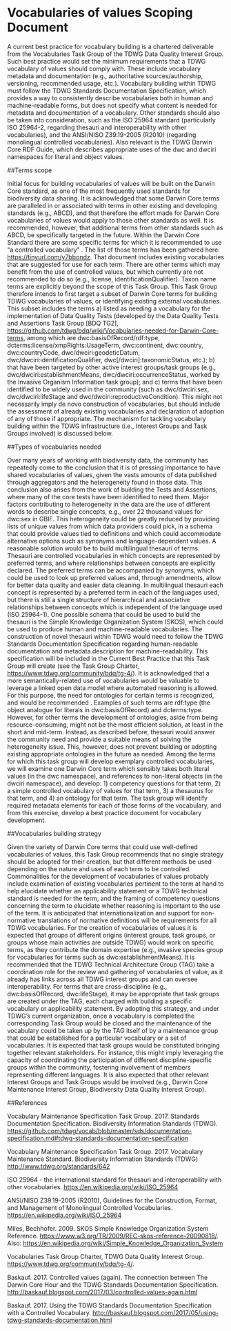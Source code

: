 # Vocabularies of values Scoping Document


A current best practice for vocabulary building is a chartered deliverable from the Vocabularies Task Group of the TDWG Data Quality Interest Group. Such best practice would set the minimum requirements that a TDWG vocabulary of values should comply with. These include vocabulary metadata and documentation (e.g., authoritative sources/authorship, versioning, recommended usage, etc.). Vocabulary building within TDWG must follow the TDWG Standards Documentation Specification, which provides a way to consistently describe vocabularies both in human and machine-readable forms, but does not specify what content is needed for metadata and documentation of a vocabulary. Other standards should also be taken into consideration, such as the ISO 25964 standard (particularly ISO 25964-2, regarding thesauri and interoperability with other vocabularies), and the ANSI/NISO Z39.19-2005 (R2010) (regarding monolingual controlled vocabularies). Also relevant is the TDWG Darwin Core RDF Guide, which describes appropriate uses of the dwc and dwciri namespaces for literal and object values.


##Terms scope

Initial focus for building vocabularies of values will be built on the Darwin Core standard, as one of the most frequently used standards for biodiversity data sharing. It is acknowledged that some Darwin Core terms are paralleled in or associated with terms in other existing and developing standards (e.g., ABCD), and that therefore the effort made for Darwin Core vocabularies of values would apply to those other standards as well. It is recommended, however, that additional terms from other standards such as ABCD, be specifically targeted in the future. 
Within the Darwin Core Standard there are some specific terms for which it is recommended to use “a controlled vocabulary” . The list of those terms has been gathered here: https://tinyurl.com/y7bbondz. That document includes existing vocabularies that are suggested for use for each term.
There are other terms which may benefit from the use of controlled values, but which currently are not recommended to do so (e.g., license, identificationQualifier). Taxon name terms are explicitly beyond the scope of this Task Group.
This Task Group therefore intends to first target a subset of Darwin Core terms for building TDWG vocabularies of values, or identifying existing external vocabularies. This subset includes the terms a) listed as needing a vocabulary for the implementation of Data Quality Tests (developed by the Data Quality Tests and Assertions Task Group [BDQ TG2],  https://github.com/tdwg/bdq/wiki/Vocabularies-needed-for-Darwin-Core-terms,  among which are dwc:basisOfRecord/rdf:type, dcterms:license/xmpRights:UsageTerm, dwc:continent, dwc:country, dwc:countryCode, dwc/dwciri:geodeticDatum, dwc/dwciri:identificationQualifier, dwc[/dwciri]:taxonomicStatus, etc.); b) that have been targeted by other active interest groups/task groups (e.g., dwc/dwciri:establishmentMeans, dwc/dwciri:occurrenceStatus, worked by the Invasive Organism Information task group); and c) terms that have been identified to be widely used in the community (such as dwc/dwciri:sex, dwc/dwciri:lifeStage and dwc/dwciri:reproductiveCondition). This might not necessarily imply de novo construction of vocabularies, but should include the assessment of already existing vocabularies and declaration of adoption of any of those if appropriate. The mechanism for tackling vocabulary building within the TDWG infrastructure (i.e., Interest Groups and Task Groups involved) is discussed below.


##Types of vocabularies needed

Over many years of working with biodiversity data, the community has repeatedly come to the conclusion that it is of pressing importance to have shared vocabularies of values, given the vasts amounts of data published through aggregators and the heterogeneity found in those data. This conclusion also arises from the work of building the Tests and Assertions, where many of the core tests have been identified to need them. Major factors contributing to heterogeneity in the data are the use of different words to describe single concepts, e.g., over 22 thousand values for dwc:sex in GBIF. This heterogeneity could be greatly reduced by providing lists of unique values from which data providers could pick, in a schema that could provide values tied to definitions and which could accommodate alternative options such as synonyms and language-dependent values. A reasonable solution would be to build multilingual thesauri  of terms.
Thesauri are controlled vocabularies  in which concepts are represented by preferred terms, and where relationships between concepts are explicitly declared. The preferred terms can be accompanied by synonyms, which could be used to look up preferred values and, through amendments, allow for better data quality and easier data cleaning. In multilingual thesauri each concept is represented by a preferred term in each of the languages used, but there is still a single structure of hierarchical and associative relationships between concepts which is independent of the language used (ISO 25964-1). One possible schema that could be used to build the thesauri is the Simple Knowledge Organization System (SKOS), which could be used to produce human and machine-readable vocabularies.
The construction of novel thesauri within TDWG would need to follow the TDWG Standards Documentation Specification regarding human-readable documentation and metadata description for machine-readability. This specification will be included in the Current Best Practice that this Task Group will create (see the Task Group Charter, https://www.tdwg.org/community/bdq/tg-4/).
It is acknowledged that a more semantically-related use of vocabularies would be valuable to leverage a linked open data model where automated reasoning is allowed. For this purpose, the need for ontologies for certain terms is recognized, and would be recommended . Examples of such terms are rdf:type (the object analogue for literals in dwc:basisOfRecord) and dcterms:type. However, for other terms the development of ontologies, aside from being resource-consuming, might not be the most efficient solution, at least in the short and mid-term. Instead, as described before, thesauri would answer the community need and provide a suitable means of solving the heterogeneity issue. This, however, does not prevent building or adopting existing appropriate ontologies in the future as needed.
Among the terms for which this task group will develop exemplary controlled vocabularies, we will examine one Darwin Core term which sensibly takes both literal values (in the dwc namespace), and references to non-literal objects (in the dwciri namespace), and develop: 1) competency questions for that term, 2) a simple controlled vocabulary of values for that term, 3) a thesaurus for that term, and 4) an ontology for that term. The task group will identify required metadata elements for each of those forms of the vocabulary, and from this exercise, develop a best practice document for vocabulary development.



##Vocabularies building strategy

Given the variety of Darwin Core terms that could use well-defined vocabularies of values, this Task Group recommends that no single strategy should be adopted for their creation, but that different methods be used depending on the nature and uses of each term to be controlled. Commonalities for the development of vocabularies of values probably include examination of existing vocabularies pertinent to the term at hand to help elucidate whether an applicability statement or a TDWG technical standard is needed for the term, and the framing of competency questions concerning the term to elucidate whether reasoning is important to the use of the term. It is anticipated that internationalization and support for non-normative translations of normative definitions will be requirements for all TDWG vocabularies.
For the creation of vocabularies of values it is expected that groups of different origins (interest groups, task groups, or groups whose main activities are outside TDWG) would work on specific terms, as they contribute the domain expertise (e.g., invasive species group for vocabularies for terms such as dwc:establishmentMeans). It is recommended that the TDWG Technical Architecture Group (TAG) take a coordination role for the review and gathering of vocabularies of value, as it already has links across all TDWG interest groups and can oversee interoperability. For terms that are cross-discipline (e.g., dwc:basisOfRecord, dwc:lifeStage), it may be appropriate that task groups are created under the TAG, each charged with building a specific vocabulary or applicability statement. By adopting this strategy, and under TDWG’s current organization, once a vocabulary is completed the corresponding Task Group would be closed and the maintenance of the vocabulary could be taken up by the TAG itself of by a maintenance group that could be established for a particular vocabulary or a set of vocabularies. It is expected that task groups would be constituted bringing together relevant stakeholders. For instance, this might imply leveraging the capacity of coordinating the participation of different discipline-specific groups within the community, fostering involvement of members representing different languages. It is also expected that other relevant Interest Groups and Task Groups would be involved (e.g., Darwin Core Maintenance Interest Group, Biodiversity Data Quality Interest Group).





	
##References


Vocabulary Maintenance Specification Task Group. 2017. Standards Documentation Specification. Biodiversity Information Standards (TDWG).
https://github.com/tdwg/vocab/blob/master/sds/documentation-specification.md#tdwg-standards-documentation-specification

Vocabulary Maintenance Specification Task Group. 2017. Vocabulary Maintenance Standard. Biodiversity Information Standards (TDWG) http://www.tdwg.org/standards/642

ISO 25964 - the international standard for thesauri and interoperability with other vocabularies. https://en.wikipedia.org/wiki/ISO_25964

ANSI/NISO Z39.19-2005 (R2010), Guidelines for the Construction, Format, and Management of Monolingual Controlled Vocabularies. https://en.wikipedia.org/wiki/ISO_25964

Miles, Bechhofer. 2009. SKOS Simple Knowledge Organization System Reference. https://www.w3.org/TR/2009/REC-skos-reference-20090818/. Also: 
https://en.wikipedia.org/wiki/Simple_Knowledge_Organization_System

Vocabularies Task Group Charter, TDWG Data Quality Interest Group. https://www.tdwg.org/community/bdq/tg-4/. 

Baskauf. 2017. Controlled values (again). The connection between The Darwin Core Hour and the TDWG Standards Documentation Specification. 
http://baskauf.blogspot.com/2017/03/controlled-values-again.html

Baskauf. 2017. Using the TDWG Standards Documentation Specification with a Controlled Vocabulary. http://baskauf.blogspot.com/2017/05/using-tdwg-standards-documentation.html




